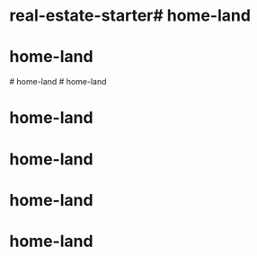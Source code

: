 # real-estate-starter# home-land
# home-land
#   h o m e - l a n d  
 # home-land
# home-land
# home-land
# home-land
# home-land
